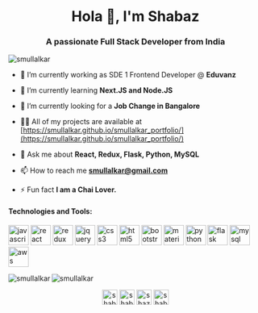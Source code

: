 <h1 align="center">Hola 👋, I'm Shabaz</h1>
<h3 align="center">A passionate Full Stack Developer from India</h3>

<p align="left"> <img src="https://komarev.com/ghpvc/?username=smullalkar" alt="smullalkar" /> </p>

- 🔭 I’m currently working as SDE 1 Frontend Developer @ **Eduvanz**

- 🌱 I’m currently learning **Next.JS and Node.JS**

- 👯 I’m currently looking for a **Job Change in Bangalore**

- 👨‍💻 All of my projects are available at [https://smullalkar.github.io/smullalkar_portfolio/](https://smullalkar.github.io/smullalkar_portfolio/)

- 💬 Ask me about **React, Redux, Flask, Python, MySQL**

- 📫 How to reach me **smullalkar@gmail.com**

- ⚡ Fun fact **I am a Chai Lover.**

<h4>Technologies and Tools:</h4>

<p align="left"><img src="https://devicons.github.io/devicon/devicon.git/icons/javascript/javascript-original.svg" alt="javascript" width="40" height="40"/> <img src="https://devicons.github.io/devicon/devicon.git/icons/react/react-original-wordmark.svg" alt="react" width="40" height="40"/> <img src="https://devicons.github.io/devicon/devicon.git/icons/redux/redux-original.svg" alt="redux" width="40" height="40"/> <img src="https://cdn.svgporn.com/logos/jquery.svg" alt="jquery" width="40" height="40"/> <img src="https://devicons.github.io/devicon/devicon.git/icons/css3/css3-original-wordmark.svg" alt="css3" width="40" height="40"/> <img src="https://devicons.github.io/devicon/devicon.git/icons/html5/html5-original-wordmark.svg" alt="html5" width="40" height="40"/> <img src="https://devicons.github.io/devicon/devicon.git/icons/bootstrap/bootstrap-plain.svg" alt="bootstrap" width="40" height="40"/> <img src="https://cdn.svgporn.com/logos/material-ui.svg" alt="material-ui" width="40" height="40"/> <img src="https://devicons.github.io/devicon/devicon.git/icons/python/python-original.svg" alt="python" width="40" height="40"/> <img src="https://cdn.svgporn.com/logos/flask.svg" alt="flask" width="40" height="40"/> <img src="https://devicons.github.io/devicon/devicon.git/icons/mysql/mysql-plain-wordmark.svg" alt="mysql" width="40" height="40"/> <img src="https://cdn.svgporn.com/logos/aws.svg" alt="aws" width="40" height="40"/> </p><img align="left" src="https://github-readme-stats.vercel.app/api/top-langs/?username=smullalkar&layout=compact&hide=html" alt="smullalkar" />

<img align="center" src="https://github-readme-stats.vercel.app/api?username=smullalkar&show_icons=true" alt="smullalkar" />

<p align="center">
<a href="https://twitter.com/shabaz mullalkar" target="blank"><img align="center" src="https://cdn.jsdelivr.net/npm/simple-icons@3.0.1/icons/twitter.svg" alt="shabaz mullalkar" height="30" width="30" /></a>
<a href="https://linkedin.com/in/shabaz mullalkar" target="blank"><img align="center" src="https://cdn.jsdelivr.net/npm/simple-icons@3.0.1/icons/linkedin.svg" alt="shabaz mullalkar" height="30" width="30" /></a>
<a href="https://instagram.com/shazz_ab17" target="blank"><img align="center" src="https://cdn.jsdelivr.net/npm/simple-icons@3.0.1/icons/instagram.svg" alt="shazz_ab17" height="30" width="30" /></a>
<a href="https://www.hackerrank.com/smullalkar" target="blank"><img align="center" src="https://cdn.jsdelivr.net/npm/simple-icons@3.0.1/icons/hackerrank.svg" alt="shabaz mullalkar" height="30" width="30" /></a>
</p>
